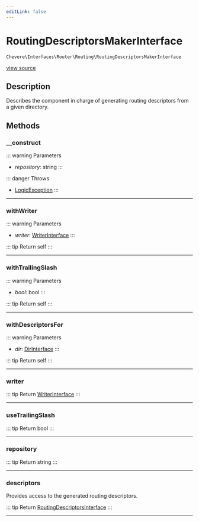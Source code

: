 ```yaml
---
editLink: false
---
```


# RoutingDescriptorsMakerInterface

`Chevere\Interfaces\Router\Routing\RoutingDescriptorsMakerInterface`

[view source](https://github.com/chevere/chevere/blob/master/src/Chevere/Interfaces/Router/Routing/RoutingDescriptorsMakerInterface.php)

## Description

Describes the component in charge of generating routing descriptors from a given directory.

## Methods

### __construct

::: warning Parameters
- *repository*: string
:::

::: danger Throws
- [LogicException](../../../Exceptions/Core/LogicException.md) 
:::

---

### withWriter

::: warning Parameters
- *writer*: [WriterInterface](../../Writer/WriterInterface.md)
:::

::: tip Return
self
:::

---

### withTrailingSlash

::: warning Parameters
- *bool*: bool
:::

::: tip Return
self
:::

---

### withDescriptorsFor

::: warning Parameters
- *dir*: [DirInterface](../../Filesystem/DirInterface.md)
:::

::: tip Return
self
:::

---

### writer

::: tip Return
[WriterInterface](../../Writer/WriterInterface.md)
:::

---

### useTrailingSlash

::: tip Return
bool
:::

---

### repository

::: tip Return
string
:::

---

### descriptors

Provides access to the generated routing descriptors.

::: tip Return
[RoutingDescriptorsInterface](./RoutingDescriptorsInterface.md)
:::

---
